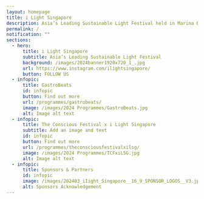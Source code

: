```yaml
---
layout: homepage
title: i Light Singapore
description: Asia’s Leading Sustainable Light Festival held in Marina Bay
permalink: /
notification: ""
sections:
  - hero:
      title: i Light Singapore
      subtitle: Asia’s Leading Sustainable Light Festival
      background: /images/2024banner1920x720_1_.jpg
      url: https://www.instagram.com/ilightsingapore/
      button: FOLLOW US
  - infopic:
      title: GastroBeats
      id: infopic
      button: Find out more
      url: /programmes/gastrobeats/
      image: /images/2024 Programmes/GastroBeats.jpg
      alt: Image alt text
  - infopic:
      title: The Conscious Festival x i Light Singapore
      subtitle: Add an image and text
      id: infopic
      button: Find out more
      url: /programmes/theconsciousfestivalxilsg/
      image: /images/2024 Programmes/TCFxiLSG.jpg
      alt: Image alt text
  - infopic:
      title: Sponsors & Partners
      id: infopic
      image: /images/202403_iIight_Singapore__16_9_SPONSOR_LOGOS__V3.jpg
      alt: Sponsors Acknowledgement
---
```

